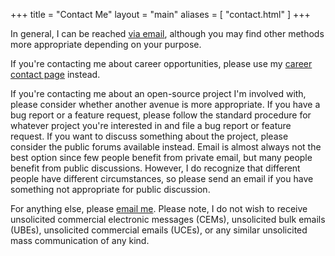 +++
title = "Contact Me"
layout = "main"
aliases = [
	"contact.html"
]
+++

In general, I can be reached [via email][email], although you may find other
methods more appropriate depending on your purpose.

If you're contacting me about career opportunities, please use my [career
contact page][career] instead.

If you're contacting me about an open-source project I'm involved with, please
consider whether another avenue is more appropriate. If you have a bug report
or a feature request, please follow the standard procedure for whatever project
you're interested in and file a bug report or feature request. If you want to
discuss something about the project, please consider the public forums
available instead. Email is almost always not the best option since few people
benefit from private email, but many people benefit from public discussions.
However, I do recognize that different people have different circumstances, so
please send an email if you have something not appropriate for public
discussion.

For anything else, please [email me][email]. Please note, I do not wish to
receive unsolicited commercial electronic messages (CEMs), unsolicited bulk
emails (UBEs), unsolicited commercial emails (UCEs), or any similar unsolicited
mass communication of any kind.

[career]: careers/
[email]: mailto:contact@jgoguen.ca

